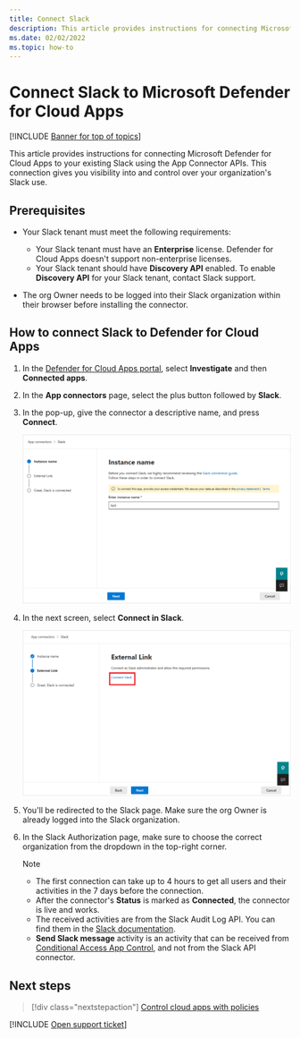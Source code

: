 ```yaml
---
title: Connect Slack
description: This article provides instructions for connecting Microsoft Defender for Cloud Apps to your existing Slack using the App Connector APIs. 
ms.date: 02/02/2022
ms.topic: how-to
---
```

# Connect Slack to Microsoft Defender for Cloud Apps

[!INCLUDE [Banner for top of topics](includes/banner.md)]

This article provides instructions for connecting Microsoft Defender for Cloud Apps to your existing Slack using the App Connector APIs. This connection gives you visibility into and control over your organization's Slack use.

## Prerequisites

* Your Slack tenant must meet the following requirements:
  * Your Slack tenant must have an **Enterprise** license. Defender for Cloud Apps doesn't support non-enterprise licenses.
  * Your Slack tenant should have **Discovery API** enabled. To enable **Discovery API** for your Slack tenant, contact Slack support.

* The org Owner needs to be logged into their Slack organization within their browser before installing the connector.

## How to connect Slack to Defender for Cloud Apps

1. In the [Defender for Cloud Apps portal](https://portal.cloudappsecurity.com/), select **Investigate** and then **Connected apps**.

1. In the **App connectors** page, select the plus button followed by **Slack**.

1. In the pop-up, give the connector a descriptive name, and press **Connect**.

    ![Connect Slack.](media/connect-slack.png)

1. In the next screen, select **Connect in Slack**.

    ![Connect in Slack.](media/connect-in-slack.png)

1. You'll be redirected to the Slack page. Make sure the org Owner is already logged into the Slack organization.

1. In the Slack Authorization page, make sure to choose the correct organization from the dropdown in the top-right corner.

    >[!NOTE]
    >
    > * The first connection can take up to 4 hours to get all users and their activities in the 7 days before the connection.
    > * After the connector's **Status** is marked as **Connected**, the connector is live and works.
    > * The received activities are from the Slack Audit Log API. You can find them in the [Slack documentation](https://api.slack.com/admins/audit-logs#audit_logs_actions).
    > * **Send Slack message** activity is an activity that can be received from [Conditional Access App Control](proxy-deployment-aad.md), and not from the Slack API connector.

## Next steps

> [!div class="nextstepaction"]
> [Control cloud apps with policies](control-cloud-apps-with-policies.md)

[!INCLUDE [Open support ticket](includes/support.md)]
